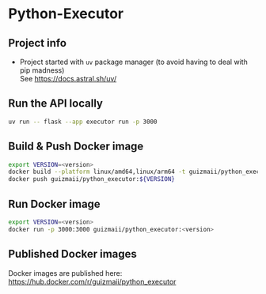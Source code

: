 # Python-Executor

## Project info

- Project started with `uv` package manager (to avoid having to deal with pip madness)     
  See https://docs.astral.sh/uv/ 

## Run the API locally  

```bash
uv run -- flask --app executor run -p 3000
```

## Build & Push Docker image

```bash
export VERSION=<version>
docker build --platform linux/amd64,linux/arm64 -t guizmaii/python_executor:${VERSION} .
docker push guizmaii/python_executor:${VERSION}
```

## Run Docker image

```bash
export VERSION=<version>
docker run -p 3000:3000 guizmaii/python_executor:<version>
```

## Published Docker images

Docker images are published here: https://hub.docker.com/r/guizmaii/python_executor
